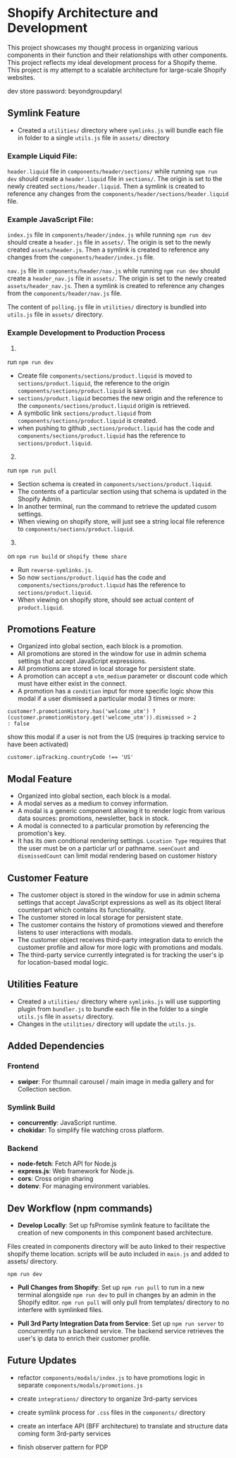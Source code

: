 
# Shopify Architecture and Development

This project showcases my thought process in organizing various components in their function and their relationships with other components. This project reflects my ideal development process for a Shopify theme. This project is my attempt to a scalable architecture for large-scale Shopify websites.

dev store password: beyondgroupdaryl

## Symlink Feature
* Created a `utilities/` directory where `symlinks.js` will bundle each file in folder to a single `utils.js` file in `assets/` directory

### Example Liquid File:
`header.liquid` file in `components/header/sections/` while running `npm run dev` should create a `header.liquid` file in `sections/`. The origin is set to the newly created `sections/header.liquid`. Then a symlink is created to reference any changes from the `components/header/sections/header.liquid` file.

### Example JavaScript File:
`index.js` file in `components/header/index.js` while running `npm run dev`
should create a `header.js` file in `assets/`. The origin is set to the newly created `assets/header.js`. Then a symlink is created to reference any changes from the `components/header/index.js` file.

`nav.js` file in `components/header/nav.js` while running `npm run dev`
should create a `header_nav.js` file in `assets/`. The origin is set to the newly created `assets/header_nav.js`. Then a symlink is created to  reference any changes from the `components/header/nav.js` file.

The content of `polling.js` file in `utilities/` directory is bundled into `utils.js` file in `assets/` directory.

### Example Development to Production Process
1.
run `npm run dev`
- Create file `components/sections/product.liquid` is moved to `sections/product.liquid`, the reference to the origin `components/sections/product.liquid` is saved. 
- `sections/product.liquid` becomes the new origin and the reference to the `components/sections/product.liquid` origin is retrieved.
- A symbolic link `sections/product.liquid` from `components/sections/product.liquid` is created.
- when pushing to github ,`sections/product.liquid` has the code and `components/sections/product.liquid` has the reference to `sections/product.liquid`.

2.
run `npm run pull`
- Section schema is created in `components/sections/product.liquid`.
- The contents of a particular section using that schema is updated in the Shopify Admin.
- In another terminal, run the command to retrieve the updated cusom settings.
- When viewing on shopify store, will just see a string local file reference to `components/sections/product.liquid`.

3.
on `npm run build` or `shopify theme share`
- Run `reverse-symlinks.js`.
- So now `sections/product.liquid` has the code and `components/sections/product.liquid` has the reference to `sections/product.liquid`.
- When viewing on shopify store, should see actual content of `product.liquid`.


## Promotions Feature
- Organized into global section, each block is a promotion.
- All promotions are stored in the window for use in admin schema settings that accept JavaScript expressions.
- All promotions are stored in local storage for persistent state.
- A promotion can accept a `utm_medium` parameter or discount code which must have either exist in the connect.
- A promotion has a `condition` input for more specific logic
show this modal if a user dismissed a particular modal 3 times or more:
```
customer?.promotionHistory.has('welcome_utm') ?
(customer.promotionHistory.get('welcome_utm')).dismissed > 2
: false
```
show this modal if a user is not from the US (requires ip tracking service to have been activated)
```
customer.ipTracking.countryCode !== 'US'
```

## Modal Feature
- Organized into global section, each block is a modal.
- A modal serves as a medium to convey information.
- A modal is a generic component allowing it to render logic from various data sources: promotions, newsletter, back in stock.
- A modal is connected to a particular promotion by referencing the promotion's key.
- It has its own condtional rendering settings. `Location Type` requires that the user must be on a  particlar url or pathname. `seenCount` and `dismissedCount` can limit modal rendering based on customer history

## Customer Feature
- The customer object is stored in the window for use in admin schema settings that accept JavaScript expressions as well as its object literal counterpart which contains its functionality.
- The customer stored in local storage for persistent state.
- The customer contains the history of promotions viewed and therefore listens to user interactions with modals.
- The customer object receives third-party integration data to enrich the customer profile and allow for more logic with promotions and modals.
- The third-party service currently integrated is for tracking the user's ip for location-based modal logic.

## Utilities Feature
- Created a `utilities/` directory where `symlinks.js` will use supporting plugin from `bundler.js` to bundle each file in the folder to a single `utils.js` file in `assets/` directory.
- Changes in the `utilities/` directory will update the `utils.js`.

## Added Dependencies

### Frontend
- **swiper**: For thumnail carousel / main image in media gallery and for Collection section.

### Symlink Build
- **concurrently**: JavaScript runtime.
- **chokidar**: To simplify file watching cross platform.

### Backend
- **node-fetch**: Fetch API for Node.js
- **express.js**: Web framework for Node.js.
- **cors**: Cross origin sharing
- **dotenv**: For managing environment variables.

## Dev Workflow (npm commands)

- **Develop Locally**:
Set up  fsPromise symlink feature to facilitate the creation of new components in this component based architecture. 

Files created in components directory will be auto linked to their respective shopify theme location. scripts will be auto included in `main.js` and added to assets/ directory.
```
npm run dev
```

- **Pull Changes from Shopify**:
Set up `npm run pull` to run in a new terminal alongside `npm run dev` to pull in changes by an admin in the Shopify editor. `npm run pull` will only pull from templates/ directory to no interfere with symlinked files.

- **Pull 3rd Party Integration Data from Service**:
Set up `npm run server` to concurrently run a backend service. The backend service retrieves the user's ip data to enrich their customer profile.

## Future Updates

* refactor `components/modals/index.js` to have promotions logic in separate `components/modals/promotions.js`

* create `integrations/` directory to organize 3rd-party services

* create symlink process for `.css` files in the `components/` directory

* create an interface API (BFF architecture) to translate and structure data coming form 3rd-party services

* finish observer pattern for PDP